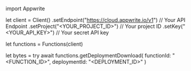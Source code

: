 import Appwrite

let client = Client()
    .setEndpoint("https://cloud.appwrite.io/v1") // Your API Endpoint
    .setProject("<YOUR_PROJECT_ID>") // Your project ID
    .setKey("<YOUR_API_KEY>") // Your secret API key

let functions = Functions(client)

let bytes = try await functions.getDeploymentDownload(
    functionId: "<FUNCTION_ID>",
    deploymentId: "<DEPLOYMENT_ID>"
)

